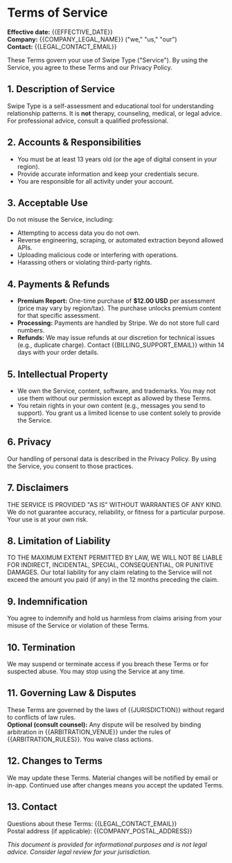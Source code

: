 # Terms of Service

**Effective date:** {{EFFECTIVE_DATE}}  
**Company:** {{COMPANY_LEGAL_NAME}} ("we," "us," "our")  
**Contact:** {{LEGAL_CONTACT_EMAIL}}

These Terms govern your use of Swipe Type ("Service"). By using the Service, you agree to these Terms and our Privacy Policy.

## 1. Description of Service
Swipe Type is a self-assessment and educational tool for understanding relationship patterns. It is **not** therapy, counseling, medical, or legal advice. For professional advice, consult a qualified professional.

## 2. Accounts & Responsibilities
- You must be at least 13 years old (or the age of digital consent in your region).
- Provide accurate information and keep your credentials secure.
- You are responsible for all activity under your account.

## 3. Acceptable Use
Do not misuse the Service, including:
- Attempting to access data you do not own.
- Reverse engineering, scraping, or automated extraction beyond allowed APIs.
- Uploading malicious code or interfering with operations.
- Harassing others or violating third-party rights.

## 4. Payments & Refunds
- **Premium Report:** One-time purchase of **$12.00 USD** per assessment (price may vary by region/tax). The purchase unlocks premium content for that specific assessment.
- **Processing:** Payments are handled by Stripe. We do not store full card numbers.
- **Refunds:** We may issue refunds at our discretion for technical issues (e.g., duplicate charge). Contact {{BILLING_SUPPORT_EMAIL}} within 14 days with your order details.

## 5. Intellectual Property
- We own the Service, content, software, and trademarks. You may not use them without our permission except as allowed by these Terms.
- You retain rights in your own content (e.g., messages you send to support). You grant us a limited license to use content solely to provide the Service.

## 6. Privacy
Our handling of personal data is described in the Privacy Policy. By using the Service, you consent to those practices.

## 7. Disclaimers
THE SERVICE IS PROVIDED "AS IS" WITHOUT WARRANTIES OF ANY KIND. We do not guarantee accuracy, reliability, or fitness for a particular purpose. Your use is at your own risk.

## 8. Limitation of Liability
TO THE MAXIMUM EXTENT PERMITTED BY LAW, WE WILL NOT BE LIABLE FOR INDIRECT, INCIDENTAL, SPECIAL, CONSEQUENTIAL, OR PUNITIVE DAMAGES. Our total liability for any claim relating to the Service will not exceed the amount you paid (if any) in the 12 months preceding the claim.

## 9. Indemnification
You agree to indemnify and hold us harmless from claims arising from your misuse of the Service or violation of these Terms.

## 10. Termination
We may suspend or terminate access if you breach these Terms or for suspected abuse. You may stop using the Service at any time.

## 11. Governing Law & Disputes
These Terms are governed by the laws of {{JURISDICTION}} without regard to conflicts of law rules.  
**Optional (consult counsel):** Any dispute will be resolved by binding arbitration in {{ARBITRATION_VENUE}} under the rules of {{ARBITRATION_RULES}}. You waive class actions.

## 12. Changes to Terms
We may update these Terms. Material changes will be notified by email or in-app. Continued use after changes means you accept the updated Terms.

## 13. Contact
Questions about these Terms: {{LEGAL_CONTACT_EMAIL}}  
Postal address (if applicable): {{COMPANY_POSTAL_ADDRESS}}

*This document is provided for informational purposes and is not legal advice. Consider legal review for your jurisdiction.*


